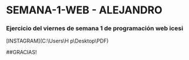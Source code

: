 # SEMANA-1-WEB - ALEJANDRO 
### Ejercicio del viernes de semana 1 de programación web icesi  
[INSTAGRAM](C:\Users\H p\Desktop\PDF)

##GRACIAS! 